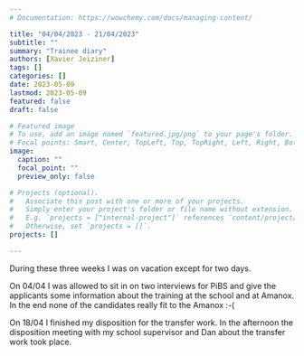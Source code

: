 ```yaml
---
# Documentation: https://wowchemy.com/docs/managing-content/

title: "04/04/2023 - 21/04/2023"
subtitle: ""
summary: "Trainee diary"
authors: [Xavier Jeiziner]
tags: []
categories: []
date: 2023-05-09
lastmod: 2023-05-09
featured: false
draft: false

# Featured image
# To use, add an image named `featured.jpg/png` to your page's folder.
# Focal points: Smart, Center, TopLeft, Top, TopRight, Left, Right, BottomLeft, Bottom, BottomRight.
image:
  caption: ""
  focal_point: ""
  preview_only: false

# Projects (optional).
#   Associate this post with one or more of your projects.
#   Simply enter your project's folder or file name without extension.
#   E.g. `projects = ["internal-project"]` references `content/project/deep-learning/index.md`.
#   Otherwise, set `projects = []`.
projects: []

---
```

During these three weeks I was on vacation except for two days.

On 04/04 I was allowed to sit in on two interviews for PiBS and give the applicants some information about the training at the school and at Amanox. In the end none of the candidates really fit to the Amanox :-(

On 18/04 I finished my disposition for the transfer work. In the afternoon the disposition meeting with my school supervisor and Dan about the transfer work took place.

</p><br>
<p></p>
